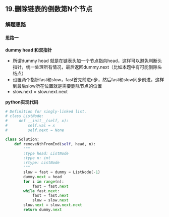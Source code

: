 ## 19.删除链表的倒数第N个节点
### 解题思路
#### 思路一
**dummy head 和双指针**
- 所谓dummy head 就是在链表头加一个节点指向head，这样可以避免判断头指针，统一处理所有情况，最后返回dummy.next（比如本题中有可能删除头结点）
- 设置两个指针fast和slow，fast首先前进n步，然后fast和slow同步前进，这样到最后slow所在位置就是需要删除节点的位置
- slow.next = slow.next.next

**python实现代码**
```python
# Definition for singly-linked list.
# class ListNode:
#     def __init__(self, x):
#         self.val = x
#         self.next = None

class Solution:
    def removeNthFromEnd(self, head, n):
        """
        :type head: ListNode
        :type n: int
        :rtype: ListNode
        """
        slow = fast = dummy = ListNode(-1)
        dummy.next = head
        for i in range(n):
            fast = fast.next
        while fast.next:
            fast = fast.next
            slow = slow.next
        slow.next = slow.next.next
        return dummy.next

```

